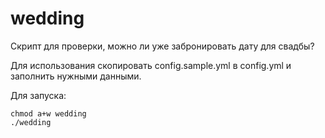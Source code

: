 # wedding

Скрипт для проверки, можно ли уже забронировать дату для свадбы?

Для использования скопировать config.sample.yml в config.yml и заполнить нужными данными.

Для запуска:
```
chmod a+w wedding
./wedding
```
